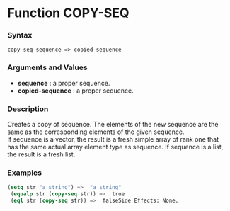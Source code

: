 <!-- Generated on 05/10/2020 by https://github.com/anto2oo/clhs-evolved -->

# Function COPY-SEQ

### Syntax
`copy-seq sequence => copied-sequence`  


### Arguments and Values
- **sequence** : a proper sequence.   
- **copied-sequence** : a proper sequence.   


### Description
Creates a copy of sequence. The elements of the new sequence are the same as the corresponding elements of the given sequence.  
If sequence is a vector, the result is a fresh simple array of rank one that has the same actual array element type as sequence. If sequence is a list, the result is a fresh list.



### Examples
```lisp 
(setq str "a string") =>  "a string"
 (equalp str (copy-seq str)) =>  true
 (eql str (copy-seq str)) =>  falseSide Effects: None.
```
